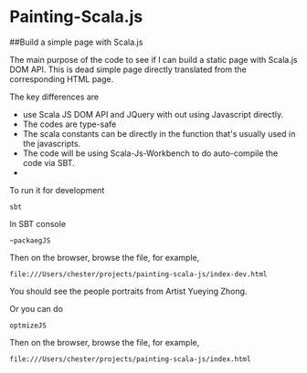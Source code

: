 # Painting-Scala.js

##Build a simple page with Scala.js

The main purpose of the code to see if I can build a static page with Scala.js DOM API. This is dead simple page directly translated from the corresponding HTML page. 

The key differences are 

* use Scala JS DOM API and JQuery with out using Javascript directly.  
* The codes are type-safe
* The scala constants can be directly in the function that's usually used in the javascripts. 
* The code will be using Scala-Js-Workbench to do auto-compile the code via SBT. 
* 



To run it for development

```
sbt 
```
In SBT console

```
~packaegJS
```

Then on the browser, browse the file, for example, 

```
file:///Users/chester/projects/painting-scala-js/index-dev.html

````

You should see the people portraits from Artist Yueying Zhong.


Or you can do 



```
optmizeJS
```

Then on the browser, browse the file, for example, 

```
file:///Users/chester/projects/painting-scala-js/index.html

````
